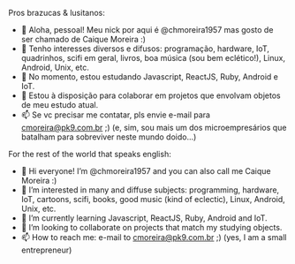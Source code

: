 Pros brazucas & lusitanos:
- 👋 Aloha, pessoal! Meu nick por aqui é @chmoreira1957 mas gosto de ser chamado de Caique Moreira :)
- 👀 Tenho interesses diversos e difusos: programação, hardware, IoT, quadrinhos, scifi em geral, livros, boa música (sou bem eclético!), Linux, Android, Unix, etc.
- 🌱 No momento, estou estudando Javascript, ReactJS, Ruby, Android e IoT.
- 💞️ Estou à disposição para colaborar em projetos que envolvam objetos de meu estudo atual.
- 📫 Se vc precisar me contatar, pls envie e-mail para cmoreira@pk9.com.br ;) (e, sim, sou mais um dos microempresários que batalham para sobreviver neste mundo doido...)

For the rest of the world that speaks english:
- 👋 Hi everyone! I’m @chmoreira1957 and you can also call me Caique Moreira :)
- 👀 I’m interested in many and diffuse subjects: programming, hardware, IoT, cartoons, scifi, books, good music (kind of eclectic), Linux, Android, Unix, etc.
- 🌱 I’m currently learning Javascript, ReactJS, Ruby, Android and IoT.
- 💞️ I’m looking to collaborate on projects that match my studying objects.
- 📫 How to reach me: e-mail to cmoreira@pk9.com.br ;) (yes, I am a small entrepreneur)

<!---
chmoreira1957/chmoreira1957 is a ✨ special ✨ repository because its `README.md` (this file) appears on your GitHub profile.
You can click the Preview link to take a look at your changes.
--->
